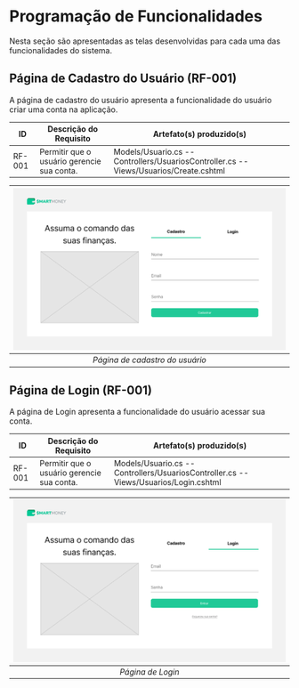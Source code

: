 # Programação de Funcionalidades

<!-- <span style="color:red">Pré-requisitos: <a href="2-Especificação do Projeto.md"> Especificação do Projeto</a></span>, <a href="3-Projeto de Interface.md"> Projeto de Interface</a>, <a href="4-Metodologia.md"> Metodologia</a>, <a href="3-Projeto de Interface.md"> Projeto de Interface</a>, <a href="5-Arquitetura da Solução.md"> Arquitetura da Solução</a> -->

<!-- Implementação do sistema descrita por meio dos requisitos funcionais e/ou não funcionais. Deve relacionar os requisitos atendidos com os artefatos criados (código fonte), deverão apresentadas as instruções para acesso e verificação da implementação que deve estar funcional no ambiente de hospedagem.

Por exemplo: a tabela a seguir deverá ser preenchida considerando os artefatos desenvolvidos. -->

Nesta seção são apresentadas as telas desenvolvidas para cada uma das funcionalidades 
do sistema. <!--  O respectivo endereço (URL) e outras orientações de acesso são são -->
<!-- apresentadas na sequência. -->

## Página de Cadastro do Usuário (RF-001)

A página de cadastro do usuário apresenta a funcionalidade do usuário criar uma conta na aplicação.

|ID    | Descrição do Requisito  | Artefato(s) produzido(s) |
|------|-----------------------------------------|----|
|RF-001| Permitir que o usuário gerencie sua conta. | Models/Usuario.cs -- Controllers/UsuariosController.cs -- Views/Usuarios/Create.cshtml | 

| ![Página de cadastro do usuário](./img/wireframes/0-cadastro.png "Página de cadastro do usuário") |
| :---------------------------------------------------------------------------------------: |
|                                     *Página de cadastro do usuário*                      |

## Página de Login (RF-001)

A página de Login apresenta a funcionalidade do usuário acessar sua conta.

|ID    | Descrição do Requisito  | Artefato(s) produzido(s) |
|------|-----------------------------------------|----|
|RF-001| Permitir que o usuário gerencie sua conta. | Models/Usuario.cs -- Controllers/UsuariosController.cs -- Views/Usuarios/Login.cshtml | 

| ![Página de Login](./img/wireframes/1-login.png "Página de Login") |
| :---------------------------------------------------------------------------------------: |
|                                     *Página de Login*                      |

<!-- # Instruções de acesso

Não deixe de informar o link onde a aplicação estiver disponível para acesso (por exemplo: https://adota-pet.herokuapp.com/src/index.html).

Se houver usuário de teste, o login e a senha também deverão ser informados aqui (por exemplo: usuário - admin / senha - admin).

O link e o usuário/senha descritos acima são apenas exemplos de como tais informações deverão ser apresentadas.

> **Links Úteis**:
>
> - [Trabalhando com HTML5 Local Storage e JSON](https://www.devmedia.com.br/trabalhando-com-html5-local-storage-e-json/29045)
> - [JSON Tutorial](https://www.w3resource.com/JSON)
> - [JSON Data Set Sample](https://opensource.adobe.com/Spry/samples/data_region/JSONDataSetSample.html)
> - [JSON - Introduction (W3Schools)](https://www.w3schools.com/js/js_json_intro.asp)
> - [JSON Tutorial (TutorialsPoint)](https://www.tutorialspoint.com/json/index.htm) -->
